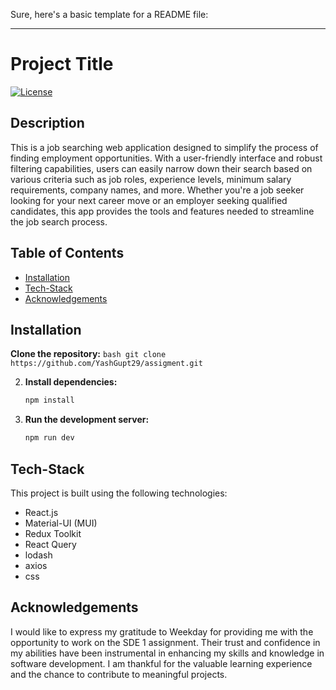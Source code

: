 Sure, here's a basic template for a README file:

---

# Project Title

[![License](https://img.shields.io/badge/license-MIT-blue.svg)](LICENSE)

## Description

This is a job searching web application designed to simplify the process of finding employment opportunities. With a user-friendly interface and robust filtering capabilities, users can easily narrow down their search based on various criteria such as job roles, experience levels, minimum salary requirements, company names, and more. Whether you're a job seeker looking for your next career move or an employer seeking qualified candidates, this app provides the tools and features needed to streamline the job search process.

## Table of Contents

- [Installation](#installation)
- [Tech-Stack](#Tech-Stack)
- [Acknowledgements](#acknowledgements)

## Installation

**Clone the repository:**
`bash
    git clone https://github.com/YashGupt29/assigment.git
    `

2. **Install dependencies:**

   ```bash
   npm install
   ```

3. **Run the development server:**
   ```bash
   npm run dev
   ```

## Tech-Stack

This project is built using the following technologies:

- React.js
- Material-UI (MUI)
- Redux Toolkit
- React Query
- lodash
- axios
- css

## Acknowledgements

I would like to express my gratitude to Weekday for providing me with the opportunity to work on the SDE 1 assignment. Their trust and confidence in my abilities have been instrumental in enhancing my skills and knowledge in software development. I am thankful for the valuable learning experience and the chance to contribute to meaningful projects.
